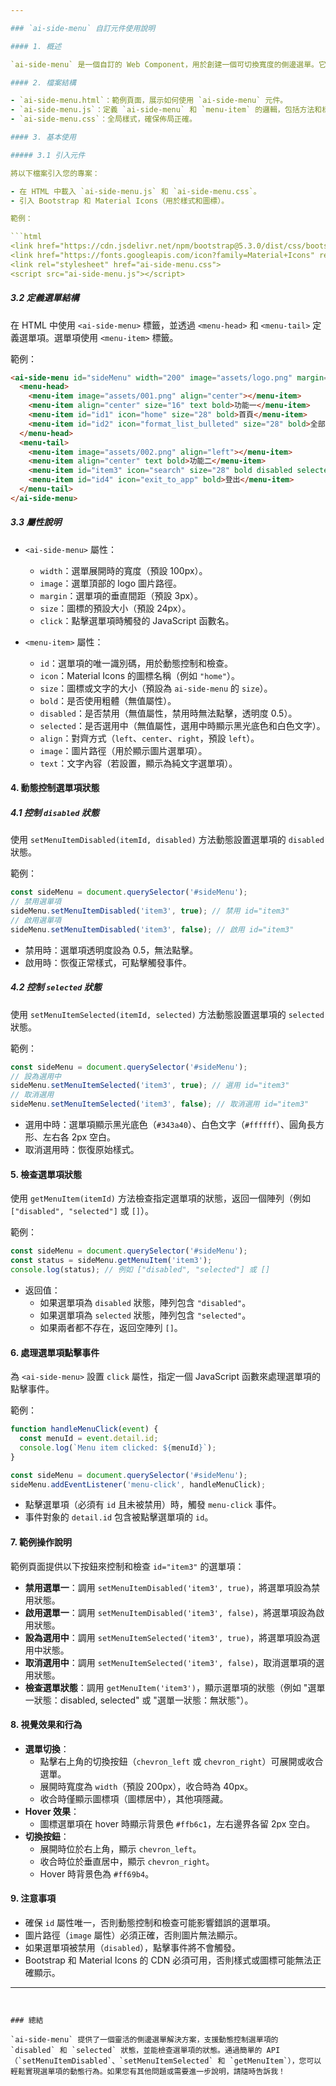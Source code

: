 ```yaml
---

### `ai-side-menu` 自訂元件使用說明

#### 1. 概述

`ai-side-menu` 是一個自訂的 Web Component，用於創建一個可切換寬度的側邊選單。它支援選單項的動態控制（`disabled` 和 `selected` 狀態）以及狀態檢查功能。選單項可以包含圖標、文字或圖片，並支援點擊事件觸發。

#### 2. 檔案結構

- `ai-side-menu.html`：範例頁面，展示如何使用 `ai-side-menu` 元件。
- `ai-side-menu.js`：定義 `ai-side-menu` 和 `menu-item` 的邏輯，包括方法和樣式。
- `ai-side-menu.css`：全局樣式，確保佈局正確。

#### 3. 基本使用

##### 3.1 引入元件

將以下檔案引入您的專案：

- 在 HTML 中載入 `ai-side-menu.js` 和 `ai-side-menu.css`。
- 引入 Bootstrap 和 Material Icons（用於樣式和圖標）。

範例：

```html
<link href="https://cdn.jsdelivr.net/npm/bootstrap@5.3.0/dist/css/bootstrap.min.css" rel="stylesheet">
<link href="https://fonts.googleapis.com/icon?family=Material+Icons" rel="stylesheet">
<link rel="stylesheet" href="ai-side-menu.css">
<script src="ai-side-menu.js"></script>
```

##### 3.2 定義選單結構

在 HTML 中使用 `<ai-side-menu>` 標籤，並透過 `<menu-head>` 和 `<menu-tail>` 定義選單項。選單項使用 `<menu-item>` 標籤。

範例：

```html
<ai-side-menu id="sideMenu" width="200" image="assets/logo.png" margin="3" size="24" click="handleMenuClick">
  <menu-head>
    <menu-item image="assets/001.png" align="center"></menu-item>
    <menu-item align="center" size="16" text bold>功能一</menu-item>
    <menu-item id="id1" icon="home" size="28" bold>首頁</menu-item>
    <menu-item id="id2" icon="format_list_bulleted" size="28" bold>全部清單</menu-item>
  </menu-head>
  <menu-tail>
    <menu-item image="assets/002.png" align="left"></menu-item>
    <menu-item align="center" text bold>功能二</menu-item>
    <menu-item id="item3" icon="search" size="28" bold disabled selected>選單一</menu-item>
    <menu-item id="id4" icon="exit_to_app" bold>登出</menu-item>
  </menu-tail>
</ai-side-menu>
```

##### 3.3 屬性說明

- `<ai-side-menu>` 屬性：
  
  - `width`：選單展開時的寬度（預設 100px）。
  - `image`：選單頂部的 logo 圖片路徑。
  - `margin`：選單項的垂直間距（預設 3px）。
  - `size`：圖標的預設大小（預設 24px）。
  - `click`：點擊選單項時觸發的 JavaScript 函數名。
- `<menu-item>` 屬性：
  
  - `id`：選單項的唯一識別碼，用於動態控制和檢查。
  - `icon`：Material Icons 的圖標名稱（例如 `"home"`）。
  - `size`：圖標或文字的大小（預設為 `ai-side-menu` 的 `size`）。
  - `bold`：是否使用粗體（無值屬性）。
  - `disabled`：是否禁用（無值屬性，禁用時無法點擊，透明度 0.5）。
  - `selected`：是否選用中（無值屬性，選用中時顯示黑光底色和白色文字）。
  - `align`：對齊方式（`left`、`center`、`right`，預設 `left`）。
  - `image`：圖片路徑（用於顯示圖片選單項）。
  - `text`：文字內容（若設置，顯示為純文字選單項）。

#### 4. 動態控制選單項狀態

##### 4.1 控制 `disabled` 狀態

使用 `setMenuItemDisabled(itemId, disabled)` 方法動態設置選單項的 `disabled` 狀態。

範例：

```javascript
const sideMenu = document.querySelector('#sideMenu');
// 禁用選單項
sideMenu.setMenuItemDisabled('item3', true); // 禁用 id="item3"
// 啟用選單項
sideMenu.setMenuItemDisabled('item3', false); // 啟用 id="item3"
```

- 禁用時：選單項透明度設為 0.5，無法點擊。
- 啟用時：恢復正常樣式，可點擊觸發事件。

##### 4.2 控制 `selected` 狀態

使用 `setMenuItemSelected(itemId, selected)` 方法動態設置選單項的 `selected` 狀態。

範例：

```javascript
const sideMenu = document.querySelector('#sideMenu');
// 設為選用中
sideMenu.setMenuItemSelected('item3', true); // 選用 id="item3"
// 取消選用
sideMenu.setMenuItemSelected('item3', false); // 取消選用 id="item3"
```

- 選用中時：選單項顯示黑光底色（`#343a40`）、白色文字（`#ffffff`）、圓角長方形、左右各 2px 空白。
- 取消選用時：恢復原始樣式。

#### 5. 檢查選單項狀態

使用 `getMenuItem(itemId)` 方法檢查指定選單項的狀態，返回一個陣列（例如 `["disabled", "selected"]` 或 `[]`）。

範例：

```javascript
const sideMenu = document.querySelector('#sideMenu');
const status = sideMenu.getMenuItem('item3');
console.log(status); // 例如 ["disabled", "selected"] 或 []
```

- 返回值：
  - 如果選單項為 `disabled` 狀態，陣列包含 `"disabled"`。
  - 如果選單項為 `selected` 狀態，陣列包含 `"selected"`。
  - 如果兩者都不存在，返回空陣列 `[]`。

#### 6. 處理選單項點擊事件

為 `<ai-side-menu>` 設置 `click` 屬性，指定一個 JavaScript 函數來處理選單項的點擊事件。

範例：

```javascript
function handleMenuClick(event) {
  const menuId = event.detail.id;
  console.log(`Menu item clicked: ${menuId}`);
}

const sideMenu = document.querySelector('#sideMenu');
sideMenu.addEventListener('menu-click', handleMenuClick);
```

- 點擊選單項（必須有 `id` 且未被禁用）時，觸發 `menu-click` 事件。
- 事件對象的 `detail.id` 包含被點擊選單項的 `id`。

#### 7. 範例操作說明

範例頁面提供以下按鈕來控制和檢查 `id="item3"` 的選單項：

- **禁用選單一**：調用 `setMenuItemDisabled('item3', true)`，將選單項設為禁用狀態。
- **啟用選單一**：調用 `setMenuItemDisabled('item3', false)`，將選單項設為啟用狀態。
- **設為選用中**：調用 `setMenuItemSelected('item3', true)`，將選單項設為選用中狀態。
- **取消選用中**：調用 `setMenuItemSelected('item3', false)`，取消選單項的選用狀態。
- **檢查選單狀態**：調用 `getMenuItem('item3')`，顯示選單項的狀態（例如 "選單一狀態：disabled, selected" 或 "選單一狀態：無狀態"）。

#### 8. 視覺效果和行為

- **選單切換**：
  - 點擊右上角的切換按鈕（`chevron_left` 或 `chevron_right`）可展開或收合選單。
  - 展開時寬度為 `width`（預設 200px），收合時為 40px。
  - 收合時僅顯示圖標項（圖標居中），其他項隱藏。
- **Hover 效果**：
  - 圖標選單項在 hover 時顯示背景色 `#ffb6c1`，左右邊界各留 2px 空白。
- **切換按鈕**：
  - 展開時位於右上角，顯示 `chevron_left`。
  - 收合時位於垂直居中，顯示 `chevron_right`。
  - Hover 時背景色為 `#ff69b4`。

#### 9. 注意事項

- 確保 `id` 屬性唯一，否則動態控制和檢查可能影響錯誤的選單項。
- 圖片路徑（`image` 屬性）必須正確，否則圖片無法顯示。
- 如果選單項被禁用（`disabled`），點擊事件將不會觸發。
- Bootstrap 和 Material Icons 的 CDN 必須可用，否則樣式或圖標可能無法正確顯示。

---
```


### 總結

`ai-side-menu` 提供了一個靈活的側邊選單解決方案，支援動態控制選單項的 `disabled` 和 `selected` 狀態，並能檢查選單項的狀態。通過簡單的 API（`setMenuItemDisabled`、`setMenuItemSelected` 和 `getMenuItem`），您可以輕鬆實現選單項的動態行為。如果您有其他問題或需要進一步說明，請隨時告訴我！
